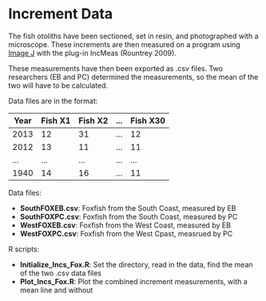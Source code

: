 # Increment Data

The fish otoliths have been sectioned, set in resin, and photographed with a microscope. These increments are then measured on a program using [Image J](http://imagej.nih.gov/ij/) with the plug-in IncMeas (Rountrey 2009).  

These measurements have then been exported as .csv files. Two researchers (EB and PC) determined the measurements, so the mean of the two will have to be calculated.

Data files are in the format:

|Year | Fish X1 | Fish X2 | ... | Fish X30 |
|-----|---------|---------|-----|----------|
|2013 | 12      |31       |...  | 12       |
|2012 | 13      | 11      |...  | 11       |
|...  | ...     |...      |...  |...       |
|1940 | 14      | 16      |...  | 11       |

Data files:
* **SouthFOXEB.csv**: Foxfish from the South Coast, measured by EB
* **SouthFOXPC.csv**: Foxfish from the South Coast, measured by PC
* **WestFOXEB.csv**: Foxfish from the West Coast, measured by EB
* **WestFOXPC.csv**: Foxfish from the West Cpast, measrued by PC

R scripts:
* **Initialize_Incs_Fox.R**: Set the directory, read in the data, find the mean of the two .csv data files
* **Plot_Incs_Fox.R**: Plot the combined increment measurements, with a mean line and without

